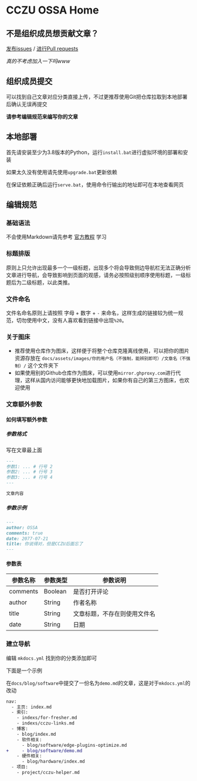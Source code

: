 # CCZU OSSA Home

## 不是组织成员想贡献文章？

[发布issues](https://github.com/CCZU-OSSA/home/issues) / [进行Pull requests](https://github.com/CCZU-OSSA/home/pulls)

*真的不考虑加入一下吗www*

## 组织成员提交

可以找到自己文章对应分类直接上传，不过更推荐使用Git把仓库拉取到本地部署后确认无误再提交

**请参考编辑规范来编写你的文章**

## 本地部署

首先请安装至少为3.8版本的Python，运行`install.bat`进行虚拟环境的部署和安装

如果太久没有使用请先使用`upgrade.bat`更新依赖

在保证依赖正确后运行`serve.bat`，使用命令行输出的地址即可在本地查看网页

## 编辑规范

### 基础语法

不会使用Markdown请先参考 [官方教程](https://markdown.com.cn/) 学习

### 标题排版

原则上只允许出现最多一个一级标题，出现多个将会导致侧边导航栏无法正确分析文章进行导航，会导致影响到页面的观感，请务必按照级别顺序使用标题，一级标题后为二级标题，以此类推。

### 文件命名

文件名命名原则上请按照 字母 + 数字 + `-` 来命名，这样生成的链接较为统一规范，切勿使用中文，没有人喜欢看到链接中出现`%20`。

### 关于图床

 - 推荐使用仓库作为图床，这样便于将整个仓库克隆离线使用，可以把你的图片资源存放在 `docs/assets/images/你的用户名（不强制，能辨别即可）/文章名（不强制）/` 这个文件夹下
 - 如果使用别的Github仓库作为图床，可以使用`mirror.ghproxy.com`进行代理，这样从国内访问能够更快地加载图片，如果你有自己的第三方图床，也欢迎使用

### 文章额外参数

#### 如何填写额外参数

##### 参数格式

写在文章最上面

```markdown
---
参数1: ... # 行号 2
参数2: ... # 行号 3
参数3: ... # 行号 4
---

文章内容
```

##### 参数示例

```markdown
---
author: OSSA
comments: true
date: 2077-07-21
title: 你说得对，但是CCZU后面忘了
---
```

#### 参数表

|参数名称|参数类型|参数说明|
|---|---|------|
|comments|Boolean|是否打开评论|
|author|String|作者名称|
|title|String|文章标题，不存在则使用文件名|
|date|String|日期|


### 建立导航

编辑 `mkdocs.yml` 找到你的分类添加即可

下面是一个示例

在`docs/blog/software`中提交了一份名为`demo.md`的文章，这是对于`mkdocs.yml`的改动

```diff
nav:
  - 主页: index.md
  - 索引:
    - indexs/for-fresher.md
    - indexs/cczu-links.md
  - 博客:
    - blog/index.md
    - 软件相关:
      - blog/software/edge-plugins-optimize.md
+     - blog/software/demo.md
    - 硬件相关:
      - blog/hardware/index.md
  - 项目:
    - project/cczu-helper.md
```

